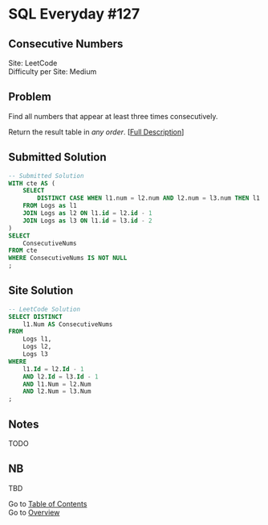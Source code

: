 # SQL Everyday \#127

## Consecutive Numbers

Site: LeetCode\
Difficulty per Site: Medium

## Problem

Find all numbers that appear at least three times consecutively.

Return the result table in *any order*. [[Full Description](https://leetcode.com/problems/consecutive-numbers/description/)]

## Submitted Solution

```sql
-- Submitted Solution
WITH cte AS (
    SELECT
        DISTINCT CASE WHEN l1.num = l2.num AND l2.num = l3.num THEN l1.num ELSE NULL END AS ConsecutiveNums 
    FROM Logs as l1
    JOIN Logs as l2 ON l1.id = l2.id - 1
    JOIN Logs as l3 ON l1.id = l3.id - 2
)
SELECT
    ConsecutiveNums
FROM cte
WHERE ConsecutiveNums IS NOT NULL
;
```

## Site Solution

```sql
-- LeetCode Solution 
SELECT DISTINCT
    l1.Num AS ConsecutiveNums
FROM
    Logs l1,
    Logs l2,
    Logs l3
WHERE
    l1.Id = l2.Id - 1
    AND l2.Id = l3.Id - 1
    AND l1.Num = l2.Num
    AND l2.Num = l3.Num
;
```

## Notes

TODO

## NB

TBD

Go to [Table of Contents](/README.md#contents)\
Go to [Overview](/README.md)
